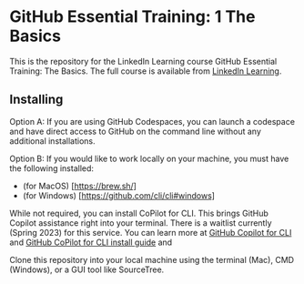 # GitHub Essential Training: 1 The Basics
This is the repository for the LinkedIn Learning course GitHub Essential Training: The Basics. The full course is available from [LinkedIn Learning][lil-course-url].

## Installing
Option A: If you are using GitHub Codespaces, you can launch a codespace and have direct access to GitHub on the command line without any additional installations.

Option B: If you would like to work locally on your machine, you must have the following installed:
- (for MacOS) [https://brew.sh/]
- (for Windows) [https://github.com/cli/cli#windows]

While not required, you can install CoPilot for CLI. This brings GitHub Copilot assistance right into your terminal.
There is a waitlist currently (Spring 2023) for this service. You can learn more at [GitHub Copilot for CLI] and [GitHub CoPilot for CLI install guide] and 

Clone this repository into your local machine using the terminal (Mac), CMD (Windows), or a GUI tool like SourceTree.

[lil-course-url]: https://www.linkedin.com/learning/
[lil-thumbnail-url]: http://
[GitHub CoPilot for CLI install guide]: https://www.npmjs.com/package/@githubnext/github-copilot-cli
[GitHub Copilot for CLI]: https://githubnext.com/projects/copilot-cli/
[https://brew.sh/]: https://brew.sh/
[https://github.com/cli/cli#windows]: https://github.com/cli/cli#windows
